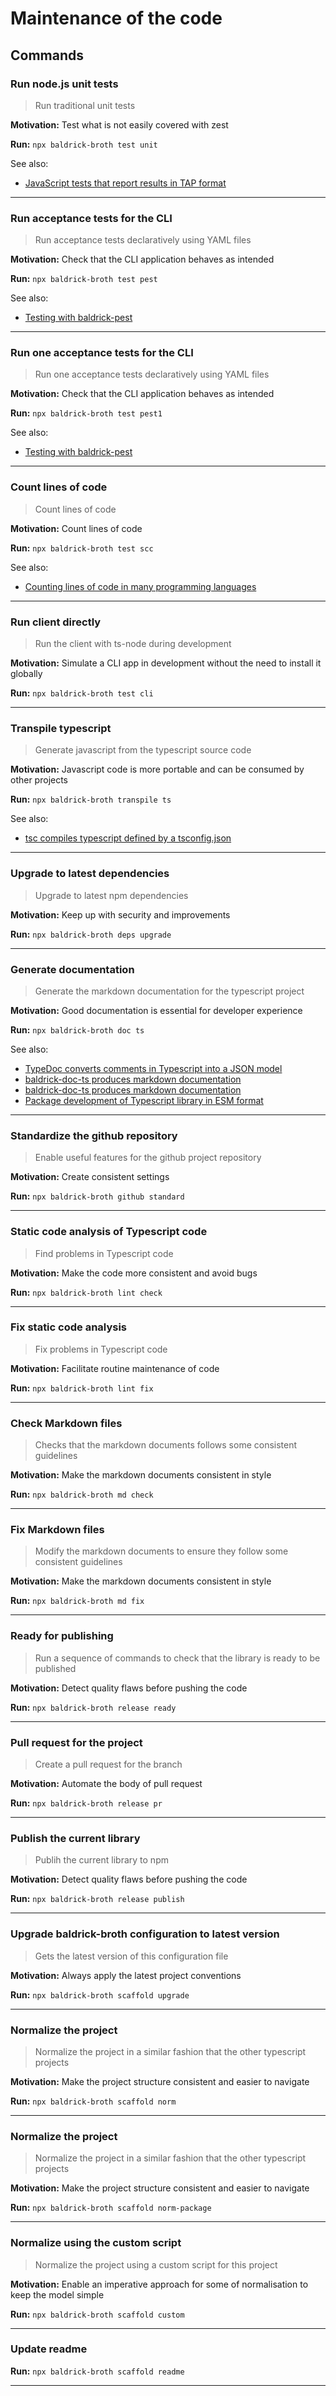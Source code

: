 # Maintenance of the code

## Commands

### Run node.js unit tests

> Run traditional unit tests

**Motivation:** Test what is not easily covered with zest

**Run:** `npx baldrick-broth test unit`

See also:

-   [JavaScript tests that report results in TAP
    format](https://nodejs.org/dist/latest-v18.x/docs/api/test.html)

***

### Run acceptance tests for the CLI

> Run acceptance tests declaratively using YAML files

**Motivation:** Check that the CLI application behaves as intended

**Run:** `npx baldrick-broth test pest`

See also:

-   [Testing with
    baldrick-pest](https://github.com/flarebyte/baldrick-pest)

***

### Run one acceptance tests for the CLI

> Run one acceptance tests declaratively using YAML files

**Motivation:** Check that the CLI application behaves as intended

**Run:** `npx baldrick-broth test pest1`

See also:

-   [Testing with
    baldrick-pest](https://github.com/flarebyte/baldrick-pest)

***

### Count lines of code

> Count lines of code

**Motivation:** Count lines of code

**Run:** `npx baldrick-broth test scc`

See also:

-   [Counting lines of code in many programming
    languages](https://github.com/boyter/scc)

***

### Run client directly

> Run the client with ts-node during development

**Motivation:** Simulate a CLI app in development without the need to install
it globally

**Run:** `npx baldrick-broth test cli`

***

### Transpile typescript

> Generate javascript from the typescript source code

**Motivation:** Javascript code is more portable and can be consumed by other
projects

**Run:** `npx baldrick-broth transpile ts`

See also:

-   [tsc compiles typescript defined by a
    tsconfig.json](https://www.typescriptlang.org/docs/handbook/compiler-options.html)

***

### Upgrade to latest dependencies

> Upgrade to latest npm dependencies

**Motivation:** Keep up with security and improvements

**Run:** `npx baldrick-broth deps upgrade`

***

### Generate documentation

> Generate the markdown documentation for the typescript project

**Motivation:** Good documentation is essential for developer experience

**Run:** `npx baldrick-broth doc ts`

See also:

-   [TypeDoc converts comments in Typescript into a JSON
    model](https://typedoc.org/)
-   [baldrick-doc-ts produces markdown
    documentation](https://github.com/flarebyte/baldrick-doc-ts)
-   [baldrick-doc-ts produces markdown
    documentation](https://github.com/flarebyte/baldrick-doc-ts)
-   [Package development of Typescript library in ESM
    format](https://github.com/flarebyte/baldrick-dev-ts)

***

### Standardize the github repository

> Enable useful features for the github project repository

**Motivation:** Create consistent settings

**Run:** `npx baldrick-broth github standard`

***

### Static code analysis of Typescript code

> Find problems in Typescript code

**Motivation:** Make the code more consistent and avoid bugs

**Run:** `npx baldrick-broth lint check`

***

### Fix static code analysis

> Fix problems in Typescript code

**Motivation:** Facilitate routine maintenance of code

**Run:** `npx baldrick-broth lint fix`

***

### Check Markdown files

> Checks that the markdown documents follows some consistent guidelines

**Motivation:** Make the markdown documents consistent in style

**Run:** `npx baldrick-broth md check`

***

### Fix Markdown files

> Modify the markdown documents to ensure they follow some consistent
> guidelines

**Motivation:** Make the markdown documents consistent in style

**Run:** `npx baldrick-broth md fix`

***

### Ready for publishing

> Run a sequence of commands to check that the library is ready to be
> published

**Motivation:** Detect quality flaws before pushing the code

**Run:** `npx baldrick-broth release ready`

***

### Pull request for the project

> Create a pull request for the branch

**Motivation:** Automate the body of pull request

**Run:** `npx baldrick-broth release pr`

***

### Publish the current library

> Publih the current library to npm

**Motivation:** Detect quality flaws before pushing the code

**Run:** `npx baldrick-broth release publish`

***

### Upgrade baldrick-broth configuration to latest version

> Gets the latest version of this configuration file

**Motivation:** Always apply the latest project conventions

**Run:** `npx baldrick-broth scaffold upgrade`

***

### Normalize the project

> Normalize the project in a similar fashion that the other typescript
> projects

**Motivation:** Make the project structure consistent and easier to navigate

**Run:** `npx baldrick-broth scaffold norm`

***

### Normalize the project

> Normalize the project in a similar fashion that the other typescript
> projects

**Motivation:** Make the project structure consistent and easier to navigate

**Run:** `npx baldrick-broth scaffold norm-package`

***

### Normalize using the custom script

> Normalize the project using a custom script for this project

**Motivation:** Enable an imperative approach for some of normalisation to
keep the model simple

**Run:** `npx baldrick-broth scaffold custom`

***

### Update readme

**Run:** `npx baldrick-broth scaffold readme`

***

